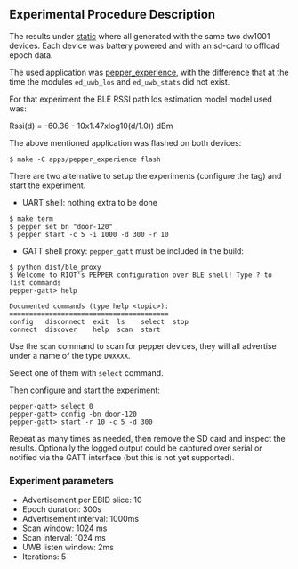 ## Experimental Procedure Description

The results under [static](static/) where all generated with the same two
dw1001 devices. Each device was battery powered and with an sd-card to
offload epoch data.

The used application was [pepper_experience](../../apps/pepper_experience/README.md), with the difference
that at the time the modules `ed_uwb_los` and `ed_uwb_stats` did not exist.

For that experiment the BLE RSSI path los estimation model model used was:

Rssi(d) = -60.36 - 10x1.47xlog10(d/1.0)) dBm

The above mentioned application was flashed on both devices:

```
$ make -C apps/pepper_experience flash
```

There are two alternative to setup the experiments (configure the tag)
and start the experiment.

- UART shell: nothing extra to be done

```
$ make term
$ pepper set bn "door-120"
$ pepper start -c 5 -i 1000 -d 300 -r 10
```

- GATT shell proxy: `pepper_gatt` must be included in the build:

```
$ python dist/ble_proxy
$ Welcome to RIOT's PEPPER configuration over BLE shell! Type ? to list commands
pepper-gatt> help

Documented commands (type help <topic>):
========================================
config   disconnect  exit  ls    select  stop
connect  discover    help  scan  start
```

Use the `scan` command to scan for pepper devices, they will all advertise under a name of the type `DWXXXX`.

Select one of them with `select` command.

Then configure and start the experiment:

```
pepper-gatt> select 0
pepper-gatt> config -bn door-120
pepper-gatt> start -r 10 -c 5 -d 300
```

Repeat as many times as needed, then remove the SD card and inspect the results. Optionally the logged output could be captured over serial or notified via the GATT interface (but this is not yet supported).

### Experiment parameters

- Advertisement per EBID slice: 10
- Epoch duration: 300s
- Advertisement interval: 1000ms
- Scan window: 1024 ms
- Scan interval: 1024 ms
- UWB listen window: 2ms
- Iterations: 5
